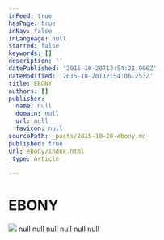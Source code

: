 ```yaml
---
inFeed: true
hasPage: true
inNav: false
inLanguage: null
starred: false
keywords: []
description: ''
datePublished: '2015-10-20T12:54:21.996Z'
dateModified: '2015-10-20T12:54:06.253Z'
title: EBONY
authors: []
publisher:
  name: null
  domain: null
  url: null
  favicon: null
sourcePath: _posts/2015-10-20-ebony.md
published: true
url: ebony/index.html
_type: Article

---
```

# EBONY
![](https://the-grid-user-content.s3-us-west-2.amazonaws.com/567e3a7e-cbae-4378-8db9-884a355cec3f.JPG)
null
null
null
null
null
null